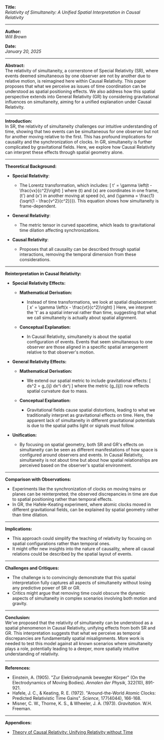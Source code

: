 **Title:**  
*Relativity of Simultaneity: A Unified Spatial Interpretation in Causal Relativity*

---

**Author:**  
*Will Brown*

**Date:**  
*January 20, 2025*

---

**Abstract:**  
The relativity of simultaneity, a cornerstone of Special Relativity (SR), where events deemed simultaneous by one observer are not by another due to relative motion, is reimagined here within Causal Relativity. This paper proposes that what we perceive as issues of time coordination can be understood as spatial positioning effects. We also address how this spatial perspective extends into General Relativity (GR) by considering gravitational influences on simultaneity, aiming for a unified explanation under Causal Relativity.

---

**Introduction:**  
In SR, the relativity of simultaneity challenges our intuitive understanding of time, showing that two events can be simultaneous for one observer but not for another moving relative to the first. This has profound implications for causality and the synchronization of clocks. In GR, simultaneity is further complicated by gravitational fields. Here, we explore how Causal Relativity can interpret these effects through spatial geometry alone.

---

**Theoretical Background:**

- **Special Relativity**: 
  - The Lorentz transformation, which includes:
    \[
    t' = \gamma \left(t - \frac{vx}{c^2}\right)
    \]
    where \(t\) and \(x\) are coordinates in one frame, \(t'\) and \(x'\) in another moving at speed \(v\), and \(\gamma = \frac{1}{\sqrt{1 - \frac{v^2}{c^2}}}\). This equation shows how simultaneity is frame-dependent.

- **General Relativity**: 
  - The metric tensor in curved spacetime, which leads to gravitational time dilation affecting synchronizations.

- **Causal Relativity**:
  - Proposes that all causality can be described through spatial interactions, removing the temporal dimension from these considerations.

---

**Reinterpretation in Causal Relativity:**

- **Special Relativity Effects:**

  - **Mathematical Derivation:**
    - Instead of time transformations, we look at spatial displacement:
      \[
      x' = \gamma \left(x - \frac{vt}{c^2}\right)
      \]
      Here, we interpret the 't' as a spatial interval rather than time, suggesting that what we call simultaneity is actually about spatial alignment.

  - **Conceptual Explanation:**
    - In Causal Relativity, simultaneity is about the spatial configuration of events. Events that seem simultaneous to one observer are those aligned in a specific spatial arrangement relative to that observer's motion.

- **General Relativity Effects:**

  - **Mathematical Derivation:**
    - We extend our spatial metric to include gravitational effects:
      \[
      ds^2 = g_{ij} dx^i dx^j
      \]
      where the metric \(g_{ij}\) now reflects spatial curvature due to mass.

  - **Conceptual Explanation:**
    - Gravitational fields cause spatial distortions, leading to what we traditionally interpret as gravitational effects on time. Here, the apparent lack of simultaneity in different gravitational potentials is due to the spatial paths light or signals must follow.

- **Unification:**

  - By focusing on spatial geometry, both SR and GR's effects on simultaneity can be seen as different manifestations of how space is configured around observers and events. In Causal Relativity, simultaneity is not about time but about how spatial relationships are perceived based on the observer's spatial environment.

---

**Comparison with Observations:**  
- Experiments like the synchronization of clocks on moving trains or planes can be reinterpreted; the observed discrepancies in time are due to spatial positioning rather than temporal effects.
- In GR, the Hafele-Keating experiment, where atomic clocks moved in different gravitational fields, can be explained by spatial geometry rather than time dilation.

---

**Implications:**  
- This approach could simplify the teaching of relativity by focusing on spatial configurations rather than temporal ones.
- It might offer new insights into the nature of causality, where all causal relations could be described by the spatial layout of events.

---

**Challenges and Critiques:**  
- The challenge is to convincingly demonstrate that this spatial interpretation fully captures all aspects of simultaneity without losing any predictive power of SR or GR.
- Critics might argue that removing time could obscure the dynamic aspects of simultaneity in complex scenarios involving both motion and gravity.

---

**Conclusion:**  
We've proposed that the relativity of simultaneity can be understood as a spatial phenomenon in Causal Relativity, unifying effects from both SR and GR. This interpretation suggests that what we perceive as temporal discrepancies are fundamentally spatial misalignments. More work is needed to test this model against all known scenarios where simultaneity plays a role, potentially leading to a deeper, more spatially intuitive understanding of relativity.

---

**References:**  
- Einstein, A. (1905). "Zur Elektrodynamik bewegter Körper" (On the Electrodynamics of Moving Bodies). *Annalen der Physik*, 322(10), 891-921.
- Hafele, J. C., & Keating, R. E. (1972). "Around-the-World Atomic Clocks: Predicted Relativistic Time Gains". *Science*, 177(4044), 166-168.
- Misner, C. W., Thorne, K. S., & Wheeler, J. A. (1973). *Gravitation*. W.H. Freeman.

---

**Appendices:**  
- [Theory of Causal Relativity: Unifying Relativity without Time](https://github.com/ENSpunks/Causal-Relativity-Public-/blob/main/Papers/Causal%20Relativity/Theory%20of%20Causal%20Relativity%20(Published%2001-20-25))
